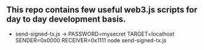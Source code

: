 ## This repo contains few useful web3.js scripts for day to day development basis.

* send-signed-tx.js -> PASSWORD=mysecret TARGET=localhost SENDER=0x0000 RECEIVER=0x1111 node send-signed-tx.js
